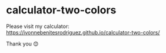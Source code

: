 # calculator-two-colors

Please visit my calculator:  https://ivonnebenitesrodriguez.github.io/calculator-two-colors/


Thank you 😊
